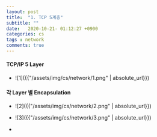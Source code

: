```yaml
---
layout: post
title:  "1. TCP 5계층"
subtitle: ""
date:   2020-10-21- 01:12:27 +0900
categories: cs
tags : network
comments: true
---
```



#### TCP/IP 5 Layer
 - ![1]({{"/assets/img/cs/network/1.png" | absolute_url}})


#### 각 Layer 별 Encapsulation
 - ![2]({{"/assets/img/cs/network/2.png" | absolute_url}})
 
 - ![3]({{"/assets/img/cs/network/3.png" | absolute_url}})
 - 